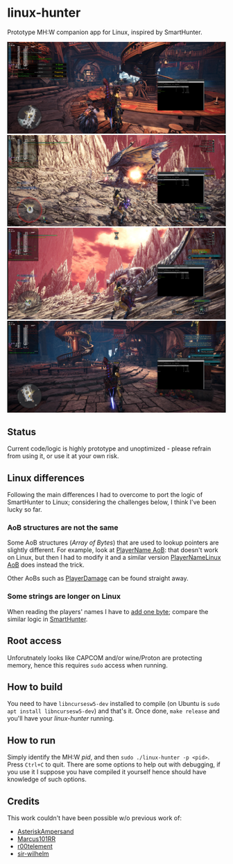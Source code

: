 # linux-hunter
Prototype MH:W companion app for Linux, inspired by SmartHunter.

![Before Hunt](https://raw.githubusercontent.com/Emanem/linux-hunter/master/pics/start_hunt.jpg)<!-- .element height="25%" width="25%" -->
![Mid Hunt](https://raw.githubusercontent.com/Emanem/linux-hunter/master/pics/mid_hunt.jpg)<!-- .element height="25%" width="25%" -->
![End Hunt](https://raw.githubusercontent.com/Emanem/linux-hunter/master/pics/end_hunt.jpg)<!-- .element height="25%" width="25%" -->
![Back from Hunt](https://raw.githubusercontent.com/Emanem/linux-hunter/master/pics/back_gathering.jpg)<!-- .element height="25%" width="25%" -->

## Status
Current code/logic is highly prototype and unoptimized - please refrain from using it, or use it at your own risk.

## Linux differences
Following the main differences I had to overcome to port the logic of SmartHunter to Linux; considering the challenges below, I think I've been lucky so far.

### AoB structures are not the same
Some AoB structures (_Array of Bytes_) that are used to lookup pointers are slightly different.
For example, look at [PlayerName AoB](https://github.com/Emanem/linux-hunter/blob/6b397574ff51d5c37b2dc4f2ec32e6558901a807/src/patterns.cpp#L31): that doesn't work on Linux, but then I had to modify it and a similar version [PlayerNameLinux AoB](https://github.com/Emanem/linux-hunter/blob/6b397574ff51d5c37b2dc4f2ec32e6558901a807/src/patterns.cpp#L61) does instead the trick.

Other AoBs such as [PlayerDamage](https://github.com/Emanem/linux-hunter/blob/6b397574ff51d5c37b2dc4f2ec32e6558901a807/src/patterns.cpp#L41) can be found straight away.

### Some strings are longer on Linux
When reading the players' names I have to [add one byte](https://github.com/Emanem/linux-hunter/blob/6b397574ff51d5c37b2dc4f2ec32e6558901a807/src/main.cpp#L149); compare the similar logic in [SmartHunter](https://github.com/sir-wilhelm/SmartHunter/blob/7fa3d5a30a653f3587d3ba32afec195224690b9c/SmartHunter/Game/Helpers/MhwHelper.cs#L298).

## Root access
Unforutnately looks like CAPCOM and/or wine/Proton are protecting memory, hence this requires `sudo` access when running.

## How to build
You need to have `libncursesw5-dev` installed to compile (on Ubuntu is `sudo apt install libncursesw5-dev`) and that's it.
Once done, `make release` and you'll have your _linux-hunter_ running.

## How to run
Simply identify the MH:W _pid_, and then `sudo ./linux-hunter -p <pid>`. Press `Ctrl+C` to quit.
There are some options to help out with debugging, if you use it I suppose you have compiled it yourself hence should have knowledge of such options.

## Credits
This work couldn't have been possible w/o previous work of:
* [AsteriskAmpersand](https://github.com/AsteriskAmpersand)
* [Marcus101RR](https://github.com/Marcus101RR)
* [r00telement](https://github.com/r00telement/SmartHunter)
* [sir-wilhelm](https://github.com/sir-wilhelm/SmartHunter)

